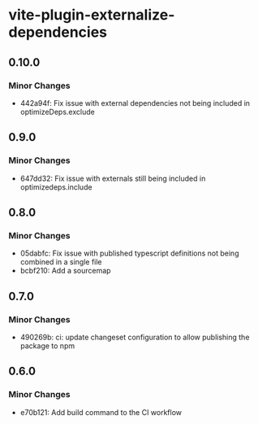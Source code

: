 # vite-plugin-externalize-dependencies

## 0.10.0

### Minor Changes

- 442a94f: Fix issue with external dependencies not being included in optimizeDeps.exclude

## 0.9.0

### Minor Changes

- 647dd32: Fix issue with externals still being included in optimizedeps.include

## 0.8.0

### Minor Changes

- 05dabfc: Fix issue with published typescript definitions not being combined in a single file
- bcbf210: Add a sourcemap

## 0.7.0

### Minor Changes

- 490269b: ci: update changeset configuration to allow publishing the package to npm

## 0.6.0

### Minor Changes

- e70b121: Add build command to the CI workflow
